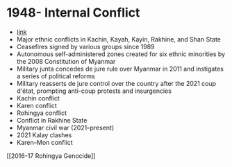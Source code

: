 # 1948- Internal Conflict
- [link](https://en.wikipedia.org/wiki/Internal_conflict_in_Myanmar)
- Major ethnic conflicts in Kachin, Kayah, Kayin, Rakhine, and Shan State
- Ceasefires signed by various groups since 1989
- Autonomous self-administered zones created for six ethnic minorities by the 2008 Constitution of Myanmar
- Military junta concedes de jure rule over Myanmar in 2011 and instigates a series of political reforms
- Military reasserts de jure control over the country after the 2021 coup d'état, prompting anti-coup protests and insurgencies
- Kachin conflict
- Karen conflict
- Rohingya conflict
- Conflict in Rakhine State
- Myanmar civil war (2021–present)
- 2021 Kalay clashes
- Karen–Mon conflict

[[2016-17 Rohingya Genocide]]
